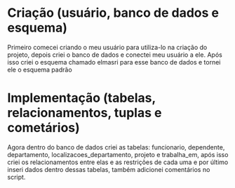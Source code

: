 # Criação (usuário, banco de dados e esquema) 
Primeiro comecei criando o meu usuário para utiliza-lo na criação do projeto, depois criei o banco de dados e conectei meu usuário a ele. Após isso criei o esquema chamado elmasri para esse banco de dados e tornei ele o esquema padrão

# Implementação (tabelas, relacionamentos, tuplas e cometários)
Agora dentro do banco de dados criei as tabelas: funcionario, dependente, departamento, localizacoes_departamento, projeto e trabalha_em, após isso criei os relacionamentos entre elas e as restrições de cada uma e por último inseri dados dentro dessas tabelas, também adicionei comentários no script. 
